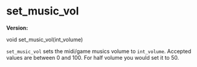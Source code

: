 # set_music_vol

**Version:** <VersionInfo dinkhd="2.05+" standalone />&nbsp;<VersionInfo yedink="0.93+" standalone />

<Prototype>void set_music_vol(int_volume)</Prototype>

`set_music_vol` sets the midi/game musics volume to `int_volume`. Accepted values are between 0 and 100. For half volume you would set it to 50.